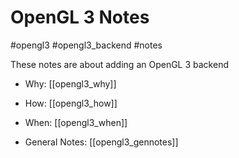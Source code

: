 # OpenGL 3 Notes
#opengl3 
#opengl3_backend 
#notes 

These notes are about adding an OpenGL 3 backend

- Why: [[opengl3_why]]
- How: [[opengl3_how]]
- When: [[opengl3_when]]

- General Notes: [[opengl3_gennotes]]

